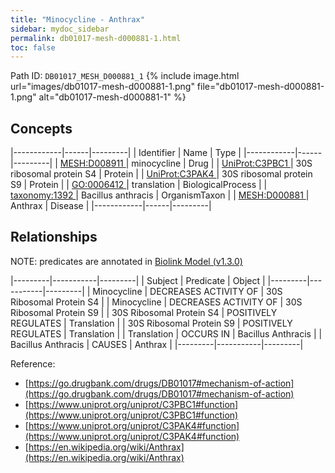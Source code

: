 ```yaml
---
title: "Minocycline - Anthrax"
sidebar: mydoc_sidebar
permalink: db01017-mesh-d000881-1.html
toc: false 
---
```



Path ID: `DB01017_MESH_D000881_1`
{% include image.html url="images/db01017-mesh-d000881-1.png" file="db01017-mesh-d000881-1.png" alt="db01017-mesh-d000881-1" %}

## Concepts

|------------|------|---------|
| Identifier | Name | Type    |
|------------|------|---------|
| <a href="https://identifiers.org/MESH:D008911">MESH:D008911 </a> | minocycline | Drug |
| <a href="https://identifiers.org/UniProt:C3PBC1">UniProt:C3PBC1 </a> | 30S ribosomal protein S4 | Protein |
| <a href="https://identifiers.org/UniProt:C3PAK4">UniProt:C3PAK4 </a> | 30S ribosomal protein S9 | Protein |
| <a href="https://identifiers.org/GO:0006412">GO:0006412 </a> | translation | BiologicalProcess |
| <a href="https://identifiers.org/taxonomy:1392">taxonomy:1392 </a> | Bacillus anthracis | OrganismTaxon |
| <a href="https://identifiers.org/MESH:D000881">MESH:D000881 </a> | Anthrax | Disease |
|------------|------|---------|

## Relationships


NOTE: predicates are annotated in <a href="https://github.com/biolink/biolink-model/releases/tag/v1.3.0">Biolink Model (v1.3.0)</a>

|---------|-----------|---------|
| Subject | Predicate | Object  |
|---------|-----------|---------|
| Minocycline | DECREASES ACTIVITY OF | 30S Ribosomal Protein S4 |
| Minocycline | DECREASES ACTIVITY OF | 30S Ribosomal Protein S9 |
| 30S Ribosomal Protein S4 | POSITIVELY REGULATES | Translation |
| 30S Ribosomal Protein S9 | POSITIVELY REGULATES | Translation |
| Translation | OCCURS IN | Bacillus Anthracis |
| Bacillus Anthracis | CAUSES | Anthrax |
|---------|-----------|---------|

Reference: 
  - [https://go.drugbank.com/drugs/DB01017#mechanism-of-action](https://go.drugbank.com/drugs/DB01017#mechanism-of-action)
  - [https://www.uniprot.org/uniprot/C3PBC1#function](https://www.uniprot.org/uniprot/C3PBC1#function)
  - [https://www.uniprot.org/uniprot/C3PAK4#function](https://www.uniprot.org/uniprot/C3PAK4#function)
  - [https://en.wikipedia.org/wiki/Anthrax](https://en.wikipedia.org/wiki/Anthrax)
